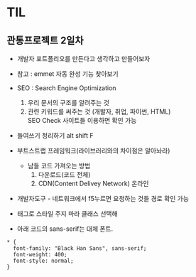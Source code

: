 # TIL

## 관통프로젝트 2일차
- 개발자 포트폴리오를 만든다고 생각하고 만들어보자
- 참고 : emmet 자동 완성 기능 찾아보기

- SEO : Search Engine Optimization
  1. 우리 문서의 구조를 알려주는 것
  2. 관련 키워드를 써주는 것 (개발자, 취업, 파이썬, HTML)    
  SEO Check 사이트들 이용하면 확인 가능

- 들여쓰기 정리하기 alt shift F

- 부트스트랩 프레임워크(라이브러리와의 차이점은 알아놔라)
  - 남들 코드 가져오는 방법
    1) 다운로드(코드 전체)
    2) CDN(Content Delivey Network) 온라인
- 개발자도구 - 네트워크에서 f5누르면 요청하는 것들 경로 확인 가능
- 태그로 스타일 주지 마라 클래스 선택해

- 아래 코드의 sans-serif는 대체 폰트.
```
* {
  font-family: "Black Han Sans", sans-serif;
  font-weight: 400;
  font-style: normal;
}
```
